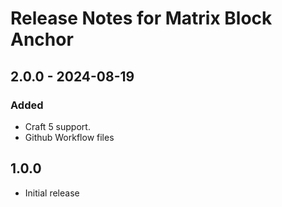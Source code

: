 # Release Notes for Matrix Block Anchor

## 2.0.0 - 2024-08-19

### Added

- Craft 5 support.
- Github Workflow files

## 1.0.0
- Initial release
